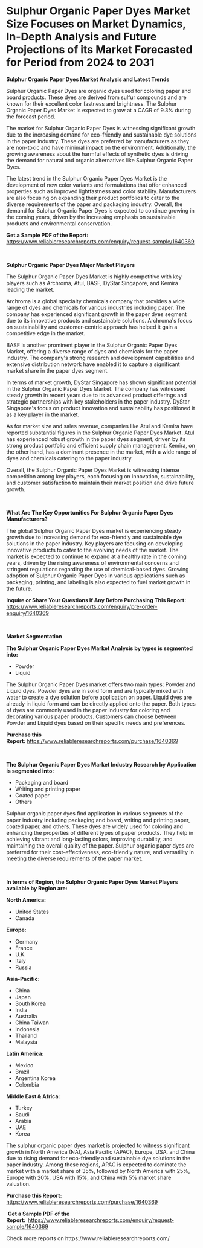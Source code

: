 <p><h1>Sulphur Organic Paper Dyes Market Size Focuses on Market Dynamics, In-Depth Analysis and Future Projections of its Market Forecasted for Period from 2024 to 2031</h1></p><p><strong>Sulphur Organic Paper Dyes Market Analysis and Latest Trends</strong></p>
<p><p>Sulphur Organic Paper Dyes are organic dyes used for coloring paper and board products. These dyes are derived from sulfur compounds and are known for their excellent color fastness and brightness. The Sulphur Organic Paper Dyes Market is expected to grow at a CAGR of 9.3% during the forecast period. </p><p>The market for Sulphur Organic Paper Dyes is witnessing significant growth due to the increasing demand for eco-friendly and sustainable dye solutions in the paper industry. These dyes are preferred by manufacturers as they are non-toxic and have minimal impact on the environment. Additionally, the growing awareness about the harmful effects of synthetic dyes is driving the demand for natural and organic alternatives like Sulphur Organic Paper Dyes.</p><p>The latest trend in the Sulphur Organic Paper Dyes Market is the development of new color variants and formulations that offer enhanced properties such as improved lightfastness and color stability. Manufacturers are also focusing on expanding their product portfolios to cater to the diverse requirements of the paper and packaging industry. Overall, the demand for Sulphur Organic Paper Dyes is expected to continue growing in the coming years, driven by the increasing emphasis on sustainable products and environmental conservation.</p></p>
<p><strong>Get a Sample PDF of the Report:&nbsp;</strong> <a href="https://www.reliableresearchreports.com/enquiry/request-sample/1640369">https://www.reliableresearchreports.com/enquiry/request-sample/1640369</a></p>
<p>&nbsp;</p>
<p><strong>Sulphur Organic Paper Dyes Major Market Players</strong></p>
<p><p>The Sulphur Organic Paper Dyes Market is highly competitive with key players such as Archroma, Atul, BASF, DyStar Singapore, and Kemira leading the market. </p><p>Archroma is a global specialty chemicals company that provides a wide range of dyes and chemicals for various industries including paper. The company has experienced significant growth in the paper dyes segment due to its innovative products and sustainable solutions. Archroma's focus on sustainability and customer-centric approach has helped it gain a competitive edge in the market.</p><p>BASF is another prominent player in the Sulphur Organic Paper Dyes Market, offering a diverse range of dyes and chemicals for the paper industry. The company's strong research and development capabilities and extensive distribution network have enabled it to capture a significant market share in the paper dyes segment.</p><p>In terms of market growth, DyStar Singapore has shown significant potential in the Sulphur Organic Paper Dyes Market. The company has witnessed steady growth in recent years due to its advanced product offerings and strategic partnerships with key stakeholders in the paper industry. DyStar Singapore's focus on product innovation and sustainability has positioned it as a key player in the market.</p><p>As for market size and sales revenue, companies like Atul and Kemira have reported substantial figures in the Sulphur Organic Paper Dyes Market. Atul has experienced robust growth in the paper dyes segment, driven by its strong product portfolio and efficient supply chain management. Kemira, on the other hand, has a dominant presence in the market, with a wide range of dyes and chemicals catering to the paper industry.</p><p>Overall, the Sulphur Organic Paper Dyes Market is witnessing intense competition among key players, each focusing on innovation, sustainability, and customer satisfaction to maintain their market position and drive future growth.</p></p>
<p>&nbsp;</p>
<p><strong>What Are The Key Opportunities For Sulphur Organic Paper Dyes Manufacturers?</strong></p>
<p><p>The global Sulphur Organic Paper Dyes market is experiencing steady growth due to increasing demand for eco-friendly and sustainable dye solutions in the paper industry. Key players are focusing on developing innovative products to cater to the evolving needs of the market. The market is expected to continue to expand at a healthy rate in the coming years, driven by the rising awareness of environmental concerns and stringent regulations regarding the use of chemical-based dyes. Growing adoption of Sulphur Organic Paper Dyes in various applications such as packaging, printing, and labeling is also expected to fuel market growth in the future.</p></p>
<p><strong>Inquire or Share Your Questions If Any Before Purchasing This Report:</strong> <a href="https://www.reliableresearchreports.com/enquiry/pre-order-enquiry/1640369">https://www.reliableresearchreports.com/enquiry/pre-order-enquiry/1640369</a></p>
<p>&nbsp;</p>
<p><strong>Market Segmentation</strong></p>
<p><strong>The Sulphur Organic Paper Dyes Market Analysis by types is segmented into:</strong></p>
<p><ul><li>Powder</li><li>Liquid</li></ul></p>
<p><p>The Sulphur Organic Paper Dyes market offers two main types: Powder and Liquid dyes. Powder dyes are in solid form and are typically mixed with water to create a dye solution before application on paper. Liquid dyes are already in liquid form and can be directly applied onto the paper. Both types of dyes are commonly used in the paper industry for coloring and decorating various paper products. Customers can choose between Powder and Liquid dyes based on their specific needs and preferences.</p></p>
<p><strong>Purchase this Report:&nbsp;</strong><a href="https://www.reliableresearchreports.com/purchase/1640369">https://www.reliableresearchreports.com/purchase/1640369</a></p>
<p>&nbsp;</p>
<p><strong>The Sulphur Organic Paper Dyes Market Industry Research by Application is segmented into:</strong></p>
<p><ul><li>Packaging and board</li><li>Writing and printing paper</li><li>Coated paper</li><li>Others</li></ul></p>
<p><p>Sulphur organic paper dyes find application in various segments of the paper industry including packaging and board, writing and printing paper, coated paper, and others. These dyes are widely used for coloring and enhancing the properties of different types of paper products. They help in achieving vibrant and long-lasting colors, improving durability, and maintaining the overall quality of the paper. Sulphur organic paper dyes are preferred for their cost-effectiveness, eco-friendly nature, and versatility in meeting the diverse requirements of the paper market.</p></p>
<p>&nbsp;</p>
<p><strong>In terms of Region, the Sulphur Organic Paper Dyes Market Players available by Region are:</strong></p>
<p>
    <p> <strong> North America: </strong>
        <ul>
            <li>United States</li>
            <li>Canada</li>
        </ul>
        </p> 
    <p> <strong> Europe: </strong>
        <ul>
            <li>Germany</li>
            <li>France</li>
            <li>U.K.</li>
            <li>Italy</li>
            <li>Russia</li>
        </ul>
        </p> 
    <p> <strong> Asia-Pacific: </strong>
        <ul>
            <li>China</li>
            <li>Japan</li>
            <li>South Korea</li>
            <li>India</li>
            <li>Australia</li>
            <li>China Taiwan</li>
            <li>Indonesia</li>
            <li>Thailand</li>
            <li>Malaysia</li>
        </ul>
        </p> 
    <p> <strong> Latin America: </strong>
        <ul>
            <li>Mexico</li>
            <li>Brazil</li>
            <li>Argentina Korea</li>
            <li>Colombia</li>
        </ul>
        </p> 
    <p> <strong> Middle East & Africa: </strong>
        <ul>
            <li>Turkey</li>
            <li>Saudi</li>
            <li>Arabia</li>
            <li>UAE</li>
            <li>Korea</li>
        </ul>
    </p>
    </p>
<p><p>The sulphur organic paper dyes market is projected to witness significant growth in North America (NA), Asia Pacific (APAC), Europe, USA, and China due to rising demand for eco-friendly and sustainable dye solutions in the paper industry. Among these regions, APAC is expected to dominate the market with a market share of 35%, followed by North America with 25%, Europe with 20%, USA with 15%, and China with 5% market share valuation.</p></p>
<p><strong>Purchase this Report: </strong><a href="https://www.reliableresearchreports.com/purchase/1640369">https://www.reliableresearchreports.com/purchase/1640369</a></p>
<p>&nbsp;<strong>Get a Sample PDF of the Report:&nbsp;&nbsp;</strong><a href="https://www.reliableresearchreports.com/enquiry/request-sample/1640369">https://www.reliableresearchreports.com/enquiry/request-sample/1640369</a></p>
<p><strong></strong></p>
<p>Check more reports on https://www.reliableresearchreports.com/</p>